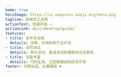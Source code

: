 ```yaml
---
home: true
heroImage: https://v1.vuepress.vuejs.org/hero.png
tagline: 简单的工具库
actionText: 快速开始 →
actionLink: ekit/develop/guide/
features:
- title: 全中文仓库
  details: 注释、文档和例子全中文
- title: 详尽测试
  details: 单元测试、基准测试和模糊测试全都有
- title: 功能丰富
  details: 代码生成、泛型数据结构应有尽有
footer: 大明出品，必属精品 ❤️
---
```

